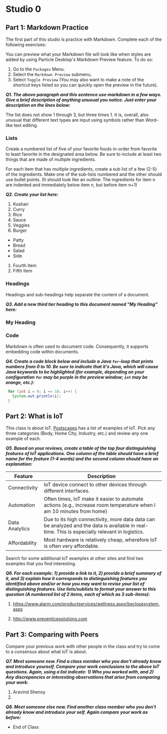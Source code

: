 # Studio 0

## Part 1: Markdown Practice

The first part of this studio is practice with Markdown. Complete each of the following exercises:

You can preview what your Markdown file will look like when styles are added by using Particle Desktop's Markdown Preview feature. To do so:
1. Go to the `Packages` Menu.
1. Select the `Markdown Preview` submenu.
1. Select `Toggle Preview` (You may also want to make a note of the shortcut keys listed so you can quickly open the preview in the future).

***Q1. The above paragraph and this sentence use markdown in a few ways.  Give a brief description of anything unusual you notice.  Just enter your description on the lines below:***

The list does not show 1 through 3, but three times 1. It is, overall, also unusual that different text types are input using symbols rather than Word-like text editing.

### Lists

Create a numbered list of five of your favorite foods in-order from favorite to least favorite in the designated area below. Be sure to include at least two things that are made of multiple ingredients.  

For each item that has multiple ingredients, create a sub list of a few (2-5) of the ingredients.  Make one of the sub-lists numbered and the other should use bullet points. (It should look like an outline: The ingredients for item n are indented and immediately below item n, but before item n+1)

***Q2. Create your list here:***

1. Kushari
1. Curry
 1. Rice
 1. Sauce
 1. Veggies
1. Burger
 * Patty
 * Bread
 * Salad
 * Side
1. Fourth Item
1. Fifth Item

### Headings

Headings and sub-headings help separate the content of a document.

***Q3. Add a new third tier heading to this document named "My Heading" here:***

### My Heading

### Code

Markdown is often used to document code.  Consequently, it supports embedding code within documents.

***Q4. Create a code block below and include a Java `for`-loop that prints numbers from 0 to 10. Be sure to indicate that it's Java, which will cause Java keywords to be highlighted (for example, depending on your configuration `for` may be purple in the preview window; `int` may be orange, etc.):***

```Java
 for (int i = 0; i <= 10; i++) {
   System.out.println(i);
 }
 ```

## Part 2: What is IoT

This class is about IoT.  [Postscapes](https://www.postscapes.com/internet-of-things-examples/) has a list of examples of IoT.  Pick any three categories (Body, Home City, Industry, etc.) and review any one example of each.

***Q5.  Based on your reviews, create a table of the top four distinguishing features of IoT applications. One column of the table should have a brief name for the feature (1-4 words) and the second column should have an explanation:***

Feature | Description
------------ | -------------
Connectivity | IoT device connect to other devices through different interfaces.
Automation | Often times, IoT make it easier to automate actions (e.g., increase room temperature when I am 10 minutes from home)
Data Analytics | Due to its high connectivity, more data data can be analyzed and the data is available in real-time. This is especially relevant in logistics.
Affordability | Most hardware is relatively cheap, wherefore IoT is often very affordable.

Search for some additional IoT examples at other sites and find two examples that you find interesting.

***Q6.  For each example: 1) provide a link to it, 2) provide a brief summary of it, and 3) explain how it corresponds to distinguishing features you identified above and/or or how you may want to revise your list of distinguishing features.  Use lists/sublists to format your answer to this question (A numbered list of 2 items, each of which as 3 sub-items):***

1. https://www.alarm.com/productservices/wellness.aspx/beclosesystem.aspx

1. http://www.preventicesolutions.com

## Part 3: Comparing with Peers

Compare your previous work with other people in the class and try to come to a consensus about what IoT is about.

***Q7. Meet someone new.  Find a class member who you don't already know and introduce yourself.  Compare your work conclusions to the above IoT questions. Again, using a list indicate: 1) Who you worked with, and 2) Any discrepancies or interesting observations that arise from comparing your work:***

1. Aravind Shenoy
2.

***Q8. Meet someone else new.  Find another class member who you don't already know and introduce your self.  Again compare your work as before:***

* End of Class
